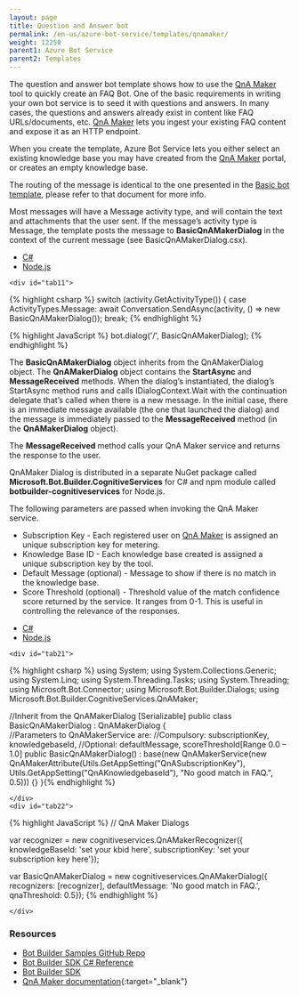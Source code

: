 ```yaml
---
layout: page
title: Question and Answer bot
permalink: /en-us/azure-bot-service/templates/qnamaker/
weight: 12250
parent1: Azure Bot Service
parent2: Templates
---
```


The question and answer bot template shows how to use the [QnA Maker](https://qnamaker.ai) tool to quickly create an FAQ Bot. One of the basic requirements in writing your own bot service is to seed it with questions and answers. In many cases, the questions and answers already exist in content like FAQ URLs/documents, etc. [QnA Maker](https://qnamaker.ai) lets you ingest your existing FAQ content and expose it as an HTTP endpoint.

When you create the template, Azure Bot Service lets you either select an existing knowledge base you may have created from the [QnA Maker](https://qnamaker.ai) portal, or creates an empty knowledge base.

The routing of the message is identical to the one presented in the [Basic bot template](/en-us/azure-bot-service/templates/basic/), please refer to that document for more info.

Most messages will have a Message activity type, and will contain the text and attachments that the user sent. If the message’s activity type is Message, the template posts the message to **BasicQnAMakerDialog** in the context of the current message (see BasicQnAMakerDialog.csx). 

<div id="thetabs1">
    <ul>
        <li data-lang="csharp"><a href="#tab11">C#</a></li>
        <li data-lang="node"><a href="#tab12">Node.js</a></li>
    </ul>

    <div id="tab11">

{% highlight csharp %}
        switch (activity.GetActivityType())
        {
            case ActivityTypes.Message:
                await Conversation.SendAsync(activity, () => new BasicQnAMakerDialog());
                break;
{% endhighlight %}
    </div>
    <div id="tab12">
{% highlight JavaScript %}
bot.dialog('/', BasicQnAMakerDialog);
{% endhighlight %}
	</div>  
</div>

The **BasicQnAMakerDialog** object inherits from the QnAMakerDialog object. The **QnAMakerDialog** object contains the **StartAsync** and **MessageReceived** methods. When the dialog’s instantiated, the dialog’s StartAsync method runs and calls IDialogContext.Wait with the continuation delegate that’s called when there is a new message. In the initial case, there is an immediate message available (the one that launched the dialog) and the message is immediately passed to the **MessageReceived** method (in the **QnAMakerDialog** object).

The **MessageReceived** method calls your QnA Maker service and returns the response to the user.

QnAMaker Dialog is distributed in a separate NuGet package called **Microsoft.Bot.Builder.CognitiveServices** for C# and npm module called **botbuilder-cognitiveservices** for Node.js.

The following parameters are passed when invoking the QnA Maker service.

* Subscription Key - Each registered user on [QnA Maker](https://qnamaker.ai) is assigned an unique subscription key for metering.
* Knowledge Base ID - Each knowledge base created is assigned a unique subscription key by the tool.
* Default Message (optional) - Message to show if there is no match in the knowledge base.
* Score Threshold (optional) - Threshold value of the match confidence score returned by the service. It ranges from 0-1. This is useful in controlling the relevance of the responses.

<div id="thetabs2">
    <ul>
        <li data-lang="csharp"><a href="#tab21">C#</a></li>
        <li data-lang="node"><a href="#tab22">Node.js</a></li>
    </ul>

    <div id="tab21">
	
{% highlight csharp %}
using System;
using System.Collections.Generic;
using System.Linq;
using System.Threading.Tasks;
using System.Threading;
using Microsoft.Bot.Connector;
using Microsoft.Bot.Builder.Dialogs;
using Microsoft.Bot.Builder.CognitiveServices.QnAMaker;

//Inherit from the QnAMakerDialog
[Serializable]
public class BasicQnAMakerDialog : QnAMakerDialog
{        
	//Parameters to QnAMakerService are:
	//Compulsory: subscriptionKey, knowledgebaseId, 
	//Optional: defaultMessage, scoreThreshold[Range 0.0 – 1.0]
	public BasicQnAMakerDialog() : base(new QnAMakerService(new QnAMakerAttribute(Utils.GetAppSetting("QnASubscriptionKey"), Utils.GetAppSetting("QnAKnowledgebaseId"), "No good match in FAQ.", 0.5)))
	{}
}{% endhighlight %}

    </div>
    <div id="tab22">
{% highlight JavaScript %}
// QnA Maker Dialogs

var recognizer = new cognitiveservices.QnAMakerRecognizer({
	knowledgeBaseId: 'set your kbid here', 
	subscriptionKey: 'set your subscription key here'});

var BasicQnAMakerDialog = new cognitiveservices.QnAMakerDialog({ 
	recognizers: [recognizer],
	defaultMessage: 'No good match in FAQ.',
	qnaThreshold: 0.5});
{% endhighlight %}

    </div>  
</div>	

### Resources
* [Bot Builder Samples GitHub Repo](https://github.com/Microsoft/BotBuilder-Samples)
* [Bot Builder SDK C# Reference](https://docs.botframework.com/en-us/csharp/builder/sdkreference/)
* [Bot Builder SDK](https://github.com/Microsoft/BotBuilder-Samples)
* [QnA Maker documentation](https://qnamaker.ai/Documentation){:target="_blank"}
